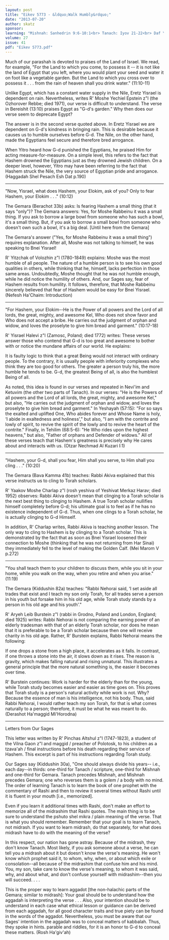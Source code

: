 ```yaml
---
layout: post
title: "Eikev 5773 - &ldquo;Walk Humbly&rdquo;"
date: "2013-07-20"
author: skatz
sponsor: 
learning: "Mishnah: Sanhedrin 9:6-10:1<br> Tanach: Iyov 21-22<br> Daf Yomi (Bavli): Pesachim 37<br> Halachah: Mishnah Berurah 284:1-3"
volume: 27
issue: 41
pdf: "Eikev 5773.pdf"
---
```


Much of our parashah is devoted to praises of the Land of Israel. We read, for example, "For the Land to which you come, to possess it -- it is not like the land of Egypt that you left, where you would plant your seed and water it on foot like a vegetable garden. But the Land to which you cross over to possess it . . . from the rain of heaven shall you drink water." (11:10-11)

Unlike Egypt, which has a constant water supply in the Nile, Eretz Yisrael is dependent on rain. Nevertheless, writes R' Moshe Yechiel Epstein z"l (the Ozhorover Rebbe; died 1971), our verse is difficult to understand. The verse in Bereishit (13:10) praises Egypt as "G-d's garden." Why then does our verse seem to deprecate Egypt?

The answer is in the second verse quoted above. In Eretz Yisrael we are dependent on G-d's kindness in bringing rain. This is desirable because it causes us to humble ourselves before G-d. The Nile, on the other hand, made the Egyptians feel secure and therefore bred arrogance.

When Yitro heard how G-d punished the Egyptians, he praised Him for acting measure-for-measure. On a simple level, this refers to the fact that Hashem drowned the Egyptians just as they drowned Jewish children. On a deeper level, however, Yitro may have been referring to the fact that Hashem struck the Nile, the very source of Egyptian pride and arrogance. (Haggadah Shel Pesach Esh Dat p.190)

********

"Now, Yisrael, what does Hashem, your Elokim, ask of you? Only to fear Hashem, your Elokim . . ." (10:12)

The Gemara (Berachot 33b) asks: Is fearing Hashem a small thing (that it says "only")? The Gemara answers: Yes, for Moshe Rabbeinu it was a small thing. If you ask to borrow a large bowl from someone who has such a bowl, it's a small thing. But, if you ask to borrow a small bowl from someone who doesn't own such a bowl, it's a big deal. \[Until here from the Gemara\]

The Gemara's answer ("Yes, for Moshe Rabbeinu it was a small thing") requires explanation. After all, Moshe was not talking to himself, he was speaking to Bnei Yisrael!

R' Yitzchak of Volozhin z"l (1780-1849) explains: Moshe was the most humble of all people. The nature of a humble person is to see his own good qualities in others, while thinking that he, himself, lacks perfection in those same areas. Undoubtedly, Moshe thought that he was not humble enough, while he did notice the humility of others. And, our Sages say, fear of Hashem results from humility. It follows, therefore, that Moshe Rabbeinu sincerely believed that fear of Hashem would be easy for Bnei Yisrael. (Nefesh Ha'Chaim: Introduction)

********

"For Hashem, your Elokim--He is the Power of all powers and the Lord of all lords, the great, mighty, and awesome Kel, Who does not show favor and Who does not accept a bribe. He carries out the judgment of orphan and widow, and loves the proselyte to give him bread and garment." (10:17-18)

R' Yisrael Halevi z"l (Zamosc, Poland; died 1772) writes: These verses answer those who contend that G-d is too great and awesome to bother with or notice the mundane affairs of our world. He explains:

It is faulty logic to think that a great Being would not interact with ordinary people. To the contrary, it is usually people with inferiority complexes who think they are too good for others. The greater a person truly his, the more humble he tends to be. G-d, the greatest Being of all, is also the humblest Being of all.

As noted, this idea is found in our verses and repeated in Nevi'im and Ketuvim (the other two parts of Tanach). In our verses: "He is the Powers of all powers and the Lord of all lords, the great, mighty, and awesome Kel," but also, "He carries out the judgment of orphan and widow, and loves the proselyte to give him bread and garment." In Yeshayah (57:15): "For so says the exalted and uplifted One, Who abides forever and Whose Name is holy, &lsquo;I abide in exaltedness and holiness'," but also, "I am with the contrite and lowly of spirit, to revive the spirit of the lowly and to revive the heart of the contrite." Finally, in Tehilim (68:5-6): "He Who rides upon the highest heavens," but also, "Father of orphans and Defender of widows." All of these verses teach that Hashem's greatness is precisely why He cares about and interacts with us. (Otzar Nechmad Al Kuzari I:1)

********

"Hashem, your G-d, shall you fear, Him shall you serve, to Him shall you cling . . ." (10:20)

The Gemara (Bava Kamma 41b) teaches: Rabbi Akiva explained that this verse instructs us to cling to Torah scholars.

R' Yaakov Moshe Charlap z"l (rosh yeshiva of Yeshivat Merkaz Harav; died 1952) observes: Rabbi Akiva doesn't mean that clinging to a Torah scholar is the next best thing to clinging to Hashem. A true Torah scholar nullifies himself completely before G-d; his ultimate goal is to feel as if he has no existence independent of G-d. Thus, when one clings to a Torah scholar, he is actually clinging to G-d Himself.

In addition, R' Charlap writes, Rabbi Akiva is teaching another lesson. The only way to cling to Hashem is by clinging to a Torah scholar. This is demonstrated by the fact that as soon as Bnei Yisrael loosened their connection to Moshe (thinking that he was not returning from Har Sinai) they immediately fell to the level of making the Golden Calf. (Mei Marom V p.272)

********

"You shall teach them to your children to discuss them, while you sit in your home, while you walk on the way, when you retire and when you arise." (11:19)

The Gemara (Kiddushin 82a) teaches: "Rabbi Nehorai said, &lsquo;I set aside all trades that exist and I teach my son only Torah, for all trades serve a person in his youth but forsake him in his old age, while Torah study stands by a person in his old age and his youth'."

R' Aryeh Leib Burstein z"l (rabbi in Grodno, Poland and London, England; died 1925) writes: Rabbi Nehorai is not comparing the earning power of an elderly tradesman with that of an elderly Torah scholar, nor does he mean that it is preferable to be a Torah scholar because then one will receive charity in his old age. Rather, R' Burstein explains, Rabbi Nehorai means the following:

If one drops a stone from a high place, it accelerates as it falls. In contrast, if one throws a stone into the air, it slows down as it rises. The reason is gravity, which makes falling natural and rising unnatural. This illustrates a general principle that the more natural something is, the easier it becomes over time.

R' Burstein continues: Work is harder for the elderly than for the young, while Torah study becomes easier and easier as time goes on. This proves that Torah study is a person's natural activity while work is not. Why? Because the essence of man is his intelligence, not his body. Thus, said Rabbi Nehorai, I would rather teach my son Torah, for that is what comes naturally to a person; therefore, it must be what he was meant to do. (Derashot Ha'maggid Mi'Horodna)

********

Letters from Our Sages

This letter was written by R' Pinchas Altshul z"l (1747-1823), a student of the Vilna Gaon z"l and maggid / preacher of Polotosk, to his children as a tzava'ah / final instructions before his death regarding their service of Hashem. This excerpt is part of his instructions regarding Torah study.

Our Sages say (Kiddushin 30a), "One should always divide his years-- i.e., each day--in thirds: one-third for Tanach / scripture, one-third for Mishnah and one-third for Gemara. Tanach precedes Mishnah, and Mishnah precedes Gemara; one who reverses them is a golem / a body with no mind. The order of learning Tanach is to learn the book of one prophet with the commentary of Rashi and then to review it several times without Rashi until it is fluent in your mouth \[i.e., memorized\].

Even if you learn it additional times with Rashi, don't make an effort to memorize all of the midrashim that Rashi quotes. The main thing is to be sure to understand the pshuto shel mikra / plain meaning of the verse. That is what you should remember. Remember that your goal is to learn Tanach, not midrash. If you want to learn midrash, do that separately, for what does midrash have to do with the meaning of the verse?

In this respect, our nation has gone astray. Because of the midrash, they don't know Tanach. Most likely, if you ask someone about a verse, he can tell you a midrash about it but doesn't know the verse's meaning. He won't know which prophet said it, to whom, why, when, or about which exile or consolation--all because of the midrashim that confuse him and his mind. You, my son, take care to know the verse's meaning, to whom it was said, why, and about what, and don't confuse yourself with midrashim--then you will succeed. . . .

This is the proper way to learn aggadot \[the non-halachic parts of the Gemara; similar to midrash\]: Your goal should be to understand how the aggadah is interpreting the verse . . . Also, your intention should be to understand in each case what ethical lesson or guidance can be derived from each aggadah, for all good character traits and true piety can be found in the words of the aggadot. Nevertheless, you must be aware that our Sages' intention in the aggadah was to conceal matters of kabbalah. Thus, they spoke in hints. parable and riddles, for it is an honor to G-d to conceal these matters. (Rosh Ha'giv'ah)

